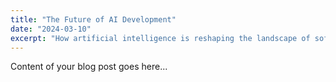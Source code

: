 ```yaml
---
title: "The Future of AI Development"
date: "2024-03-10"
excerpt: "How artificial intelligence is reshaping the landscape of software development and what it means for developers."
---
```


Content of your blog post goes here... 